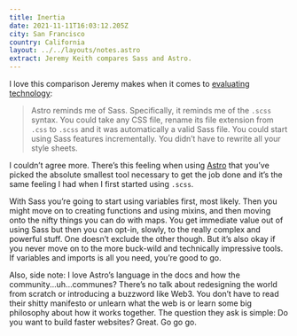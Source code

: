 ```yaml
---
title: Inertia
date: 2021-11-11T16:03:12.205Z
city: San Francisco
country: California
layout: ../../layouts/notes.astro
extract: Jeremy Keith compares Sass and Astro.
---
```

I love this comparison Jeremy makes when it comes to [evaluating technology](https://adactio.com/journal/18604):

> Astro reminds me of Sass. Specifically, it reminds me of the `.scss` syntax. You could take any CSS file, rename its file extension from `.css` to `.scss` and it was automatically a valid Sass file. You could start using Sass features incrementally. You didn’t have to rewrite all your style sheets.

I couldn’t agree more. There’s this feeling when using [Astro](https://astro.build/) that you’ve picked the absolute smallest tool necessary to get the job done and it’s the same feeling I had when I first started using `.scss`. 

With Sass you’re going to start using variables first, most likely. Then you might move on to creating functions and using mixins, and then moving onto the nifty things you can do with maps. You get immediate value out of using Sass but then you can opt-in, slowly, to the really complex and powerful stuff. One doesn’t exclude the other though. But it’s also okay if you never move on to the more buck-wild and technically impressive tools. If variables and imports is all you need, you’re good to go. 

Also, side note: I love Astro’s language in the docs and how the community...uh...communes? There’s no talk about redesigning the world from scratch or introducing a buzzword like Web3. You don’t have to read their shitty manifesto or unlearn what the web is or learn some big philosophy about how it works together. The question they ask is simple: Do you want to build faster websites? Great. Go go go.




